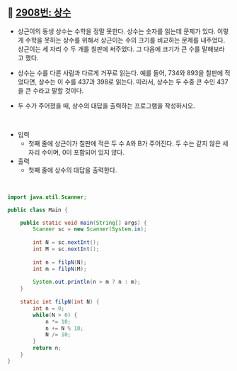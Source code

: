 ## 📌 [2908번: 상수](https://www.acmicpc.net/problem/2908)

* 상근이의 동생 상수는 수학을 정말 못한다. 상수는 숫자를 읽는데 문제가 있다. 이렇게 수학을 못하는 상수를 위해서 상근이는 수의 크기를 비교하는 문제를 내주었다. 상근이는 세 자리 수 두 개를 칠판에 써주었다. 그 다음에 크기가 큰 수를 말해보라고 했다.

* 상수는 수를 다른 사람과 다르게 거꾸로 읽는다. 예를 들어, 734와 893을 칠판에 적었다면, 상수는 이 수를 437과 398로 읽는다. 따라서, 상수는 두 수중 큰 수인 437을 큰 수라고 말할 것이다.

* 두 수가 주어졌을 때, 상수의 대답을 출력하는 프로그램을 작성하시오.

<br>

* 입력
	- 첫째 줄에 상근이가 칠판에 적은 두 수 A와 B가 주어진다. 두 수는 같지 않은 세 자리 수이며, 0이 포함되어 있지 않다.
* 출력
	- 첫째 줄에 상수의 대답을 출력한다.
	
<br>

```java
import java.util.Scanner;

public class Main {

	public static void main(String[] args) {
		Scanner sc = new Scanner(System.in);
		
		int N = sc.nextInt();
		int M = sc.nextInt();
		
		int n = filpN(N);
		int m = filpN(M);
		
		System.out.println(n > m ? n : m);
	}
	
	static int filpN(int N) {
		int n = 0;
		while(N > 0) {
			n *= 10;
			n += N % 10;
			N /= 10;
		}
		return n;
	}
}
```